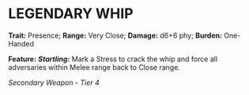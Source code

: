 ﻿---
tags:
  - Item
  - Weapon
name: 'LEGENDARY WHIP'
trait: 'Presence'
range: 'Very Close'
damage: 'd6+6 phy'
burden: 'One-Handed'
feat_name: 'Startling'
feat_text: 'Mark a Stress to crack the whip and force all adversaries within Melee range back to Close range.'
primary_or_secondary: 'Secondary Weapon'
tier: 4
---

# LEGENDARY WHIP

**Trait:** Presence; **Range:** Very Close; **Damage:** d6+6 phy; **Burden:** One-Handed

**Feature:** ***Startling:*** Mark a Stress to crack the whip and force all adversaries within Melee range back to Close range.

*Secondary Weapon - Tier 4*
